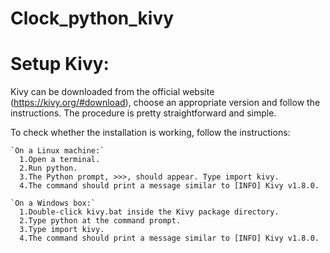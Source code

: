 # Clock_python_kivy
# Setup Kivy:
  Kivy can be downloaded from the official website (https://kivy.org/#download), choose an appropriate version and follow the   instructions. The procedure is pretty straightforward and simple. 
  
  To check whether the installation is working, follow the instructions:
    
    `On a Linux machine:`
      1.Open a terminal.
      2.Run python.
      3.The Python prompt, >>>, should appear. Type import kivy.
      4.The command should print a message similar to [INFO] Kivy v1.8.0.

    `On a Windows box:`
      1.Double-click kivy.bat inside the Kivy package directory.
      2.Type python at the command prompt. 
      3.Type import kivy.
      4.The command should print a message similar to [INFO] Kivy v1.8.0.
